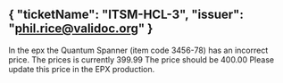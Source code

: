 {
  "ticketName": "ITSM-HCL-3",
  "issuer": "phil.rice@validoc.org"
}
---
In the epx the Quantum Spanner (item code 3456-78) has an incorrect price. The prices is currently 399.99 The price should be 400.00 Please update this price in the EPX production.